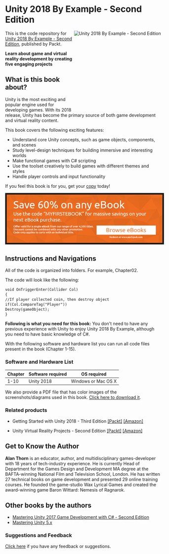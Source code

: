 # Unity 2018 By Example - Second Edition

<a href="https://www.packtpub.com/game-development/unity-2018-example-second-edition?utm_source=github&utm_medium=repository&utm_campaign=9781788398701"><img src="https://www.packtpub.com/sites/default/files/B08823.png" alt="Unity 2018 By Example - Second Edition" height="256px" align="right"></a>

This is the code repository for [Unity 2018 By Example - Second Edition](https://www.packtpub.com/game-development/unity-2018-example-second-edition?utm_source=github&utm_medium=repository&utm_campaign=9781788398701), published by Packt.

**Learn about game and virtual reality development by creating five engaging projects**

## What is this book about?
Unity is the most exciting and popular engine used for developing games. With its 2018 release, Unity has become the primary source of both game development and virtual reality content.

This book covers the following exciting features:
* Understand core Unity concepts, such as game objects, components, and scenes
* Study level-design techniques for building immersive and interesting worlds
* Make functional games with C# scripting
* Use the toolset creatively to build games with different themes and styles
* Handle player controls and input functionality

If you feel this book is for you, get your [copy](https://www.amazon.com/dp/178839870X) today!

<a href="https://www.packtpub.com/?utm_source=github&utm_medium=banner&utm_campaign=GitHubBanner"><img src="https://raw.githubusercontent.com/PacktPublishing/GitHub/master/GitHub.png" 
alt="https://www.packtpub.com/" border="5" /></a>


## Instructions and Navigations
All of the code is organized into folders. For example, Chapter02.

The code will look like the following:
```
void OnTriggerEnter(Collider Col)
{
//If player collected coin, then destroy object
if(Col.CompareTag("Player"))
Destroy(gameObject);
}
```

**Following is what you need for this book:**
You don't need to have any previous experience with Unity to enjoy Unity 2018 By Example, although you need to have basic knowledge of C#.

With the following software and hardware list you can run all code files present in the book (Chapter 1-15).

### Software and Hardware List

| Chapter  | Software required                   | OS required                        |
| -------- | ------------------------------------| -----------------------------------|
| 1-10     | Unity 2018                          | Windows or Mac OS X                |

We also provide a PDF file that has color images of the screenshots/diagrams used in this book. [Click here to download it](https://www.packtpub.com/sites/default/files/downloads/Unity2018ByExampleSecondEdition_ColorImages.pdf).

### Related products <Other books you may enjoy>
* Getting Started with Unity 2018 - Third Edition [[Packt]](https://www.packtpub.com/game-development/getting-started-unity-2018-third-edition?utm_source=github&utm_medium=repository&utm_campaign=9781788830102) [[Amazon]](https://www.amazon.com/dp/1788830105)

* Unity Virtual Reality Projects - Second Edition [[Packt]](https://www.packtpub.com/game-development/unity-virtual-reality-projects-second-edition?utm_source=github&utm_medium=repository&utm_campaign=9781788478809) [[Amazon]](https://www.amazon.com/dp/1788478800)

## Get to Know the Author
**Alan Thorn** is an educator, author, and multidisciplinary games-developer with 18 years of tech-industry experience. He is currently Head of Department for the Games Design and Development MA degree at the BAFTA-winning National Film and Television School, London. He has written 27 technical books on game development and presented 29 online training courses. He founded the game-studio Wax Lyrical Games and created the award-winning game Baron Wittard: Nemesis of Ragnarok.



## Other books by the authors
* [Mastering Unity 2017 Game Development with C# - Second Edition](https://www.packtpub.com/web-development/mastering-unity-2017-game-development-c-second-edition?utm_source=github&utm_medium=repository&utm_campaign=9781788479837)
* [Mastering Unity 5.x](https://www.packtpub.com/game-development/mastering-unity-5x?utm_source=github&utm_medium=repository&utm_campaign=9781785880742)

### Suggestions and Feedback
[Click here](https://docs.google.com/forms/d/e/1FAIpQLSdy7dATC6QmEL81FIUuymZ0Wy9vH1jHkvpY57OiMeKGqib_Ow/viewform) if you have any feedback or suggestions.
